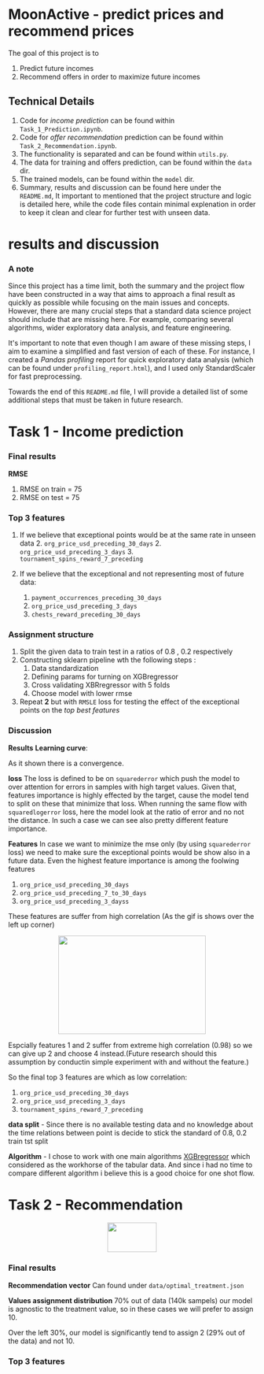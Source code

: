 # MoonActive - predict prices and recommend prices

The goal of this project is to 
1. Predict future incomes 
2. Recommend offers in order to maximize future incomes 

## Technical Details
1. Code for *income prediction* can be found within `Task_1_Prediction.ipynb`.
2. Code for *offer recommendation*  prediction can be found within `Task_2_Recommendation.ipynb`.
3. The functionality is separated and can be found within `utils.py`.
4. The data for training and offers prediction, can be found within the `data` dir.
5. The trained models, can be found within the `model` dir.
6. Summary, results  and discussion can be found here under the `README.md`, 
It important to mentioned that the project structure and logic is detailed here, while the code files contain minimal explenation 
in order to keep it clean and clear for further test with unseen data.


# results  and discussion

### A note 
Since this project has a time limit, both the summary and the 
project flow have been constructed in a way that aims to approach a 
final result as quickly as possible while focusing on the main issues 
and concepts. However, there are many crucial steps that a standard data 
science project should include that are missing here. 
For example, comparing several algorithms, wider exploratory data analysis, 
and feature engineering.

It's important to note that even though I am aware of these missing steps, 
I aim to examine a simplified and fast version of each of these. 
For instance, I created a *Pandas profiling* report for 
quick exploratory data analysis (which can be found under 
`profiling_report.html`), and I used only StandardScaler for fast preprocessing.

Towards the end of this `README.md` file, I will provide a detailed list of some 
additional steps that must be taken in future research.

# Task 1 - Income prediction

### Final results

**RMSE**
1. RMSE on train = 75
2. RMSE on test  = 75 

### Top 3 features 
1. If we believe that exceptional points would be at the same rate in unseen data 
   2. `org_price_usd_preceding_30_days`
   2. `org_price_usd_preceding_3_days`
   3. `tournament_spins_reward_7_preceding`
   
2. If we believe that the exceptional and not representing most of future data:
    1. `payment_occurrences_preceding_30_days`
    2. `org_price_usd_preceding_3_days`
    3. `chests_reward_preceding_30_days` 
   
### Assignment structure 
1. Split the given data to train test in a ratios of 0.8 , 0.2 respectively 
2. Constructing sklearn pipeline wth the following steps :
   1. Data standardization 
   2. Defining params for turning on XGBregressor  
   3. Cross validating XBRregressor with 5 folds 
   4. Choose model with lower rmse 
3. Repeat **2** but with `RMSLE` loss for testing the effect of the exceptional points on the *top best features*


### Discussion
**Results**
**Learning curve**:

As it shown there is a convergence.

**loss**
The loss is defined to be on `squarederror` which push the model to over attention for errors in samples with high target values.
Given that, features importance is highly effected by the target, cause the model tend to split on these that minimize that loss.
When running the same flow with `squaredlogerror` loss, here the model look at the ratio of error and no not the distance.
In such a case we can see also pretty different feature importance.

**Features**
In case we want to minimize the mse only (by using `squarederror` loss) we need to make sure the 
exceptional points would be show also in a future data. 
Even the highest feature importance is among the foolwing features 

1. `org_price_usd_preceding_30_days`
2. `org_price_usd_preceding_7_to_30_days`
3. `org_price_usd_preceding_3_dayss`

These features are suffer from high correlation (As the gif is shows over the left up corner)

<p align="center">
  <img src="https://raw.githubusercontent.com/razisamuely/MoonActive/main/gif/2023-04-14%2021.29.15.gif?token=GHSAT0AAAAAAB6GIEH5X4F6ERHHWZSYROACZB2YZKA"  width="300" height="200">
</p>

Espcially features 1 and 2 suffer from extreme high correlation (0.98)
so we can give up 2 and choose 4 instead.(Future research should this assumption by conductin simple experiment with and without the  feature.)

So the final top 3 features are which as low correlation:
1. `org_price_usd_preceding_30_days`
2. `org_price_usd_preceding_3_days`
3. `tournament_spins_reward_7_preceding`




**data split** - Since there is no available testing data and no knowledge about the 
time relations between point is decide to stick the standard of 0.8, 0.2 train tst split

**Algorithm** - I chose to work with one main algorithms [XGBregressor](https://xgboost.readthedocs.io/en/stable/python/python_api.html)
which considered as the workhorse of the tabular data. And since i had no time 
to compare different algorithm i believe this is a good choice for one shot flow.


# Task 2 - Recommendation
<p align="center">
    <img src="https://media.tenor.com/4ZgDQzw4lg4AAAAM/value-added-check.gif"  width="100" height="60">
</p>


### Final results

**Recommendation vector**
Can found under `data/optimal_treatment.json`

**Values assignment distribution**
70% out of data (140k sampels) our model is agnostic to the treatment value, so in these cases we will prefer to assign 10.

Over the left 30%, our model is significantly tend to assign 2 (29% out of the data) and not 10.

### Top 3 features 


   
